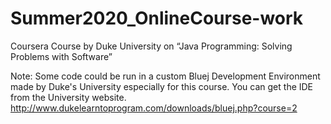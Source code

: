# Summer2020_OnlineCourse-work
Coursera Course by Duke University on “Java Programming: Solving Problems with Software”

Note:
Some code could be run in a custom Bluej Development Environment made by Duke's University especially for this course. You can get the IDE from the University website.
http://www.dukelearntoprogram.com/downloads/bluej.php?course=2
